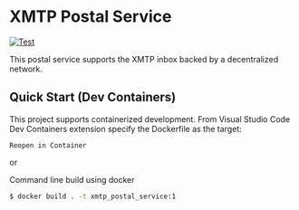 # XMTP Postal Service

[![Test](https://github.com/xmtp/postal_service/actions/workflows/ci-image.yml/badge.svg)](https://github.com/xmtp/postal_service/actions/workflows/ci-image.yml)

This postal service supports the XMTP inbox backed by a decentralized network.

## Quick Start (Dev Containers)

This project supports containerized development. From Visual Studio Code Dev Containers extension specify the Dockerfile as the target:

`Reopen in Container`

or

Command line build using docker

```bash
$ docker build . -t xmtp_postal_service:1
```

